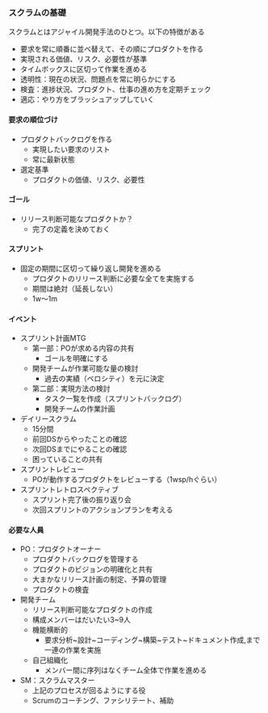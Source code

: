 ### スクラムの基礎
スクラムとはアジャイル開発手法のひとつ。以下の特徴がある
- 要求を常に順番に並べ替えて、その順にプロダクトを作る
- 実現される価値、リスク、必要性が基準
- タイムボックスに区切って作業を進める
- 透明性：現在の状況、問題点を常に明らかにする
- 検査：進捗状況、プロダクト、仕事の進め方を定期チェック
- 適応：やり方をブラッシュアップしていく

#### 要求の順位づけ
- プロダクトバックログを作る
    - 実現したい要求のリスト
    - 常に最新状態
- 選定基準
    - プロダクトの価値、リスク、必要性

#### ゴール
- リリース判断可能なプロダクトか？
    - 完了の定義を決めておく

#### スプリント
- 固定の期間に区切って繰り返し開発を進める
    - プロダクトのリリース判断に必要な全てを実施する
    - 期間は絶対（延長しない）
    - 1w〜1m

#### イベント
- スプリント計画MTG
    - 第一部：POが求める内容の共有
        - ゴールを明確にする
    - 開発チームが作業可能な量の検討
        - 過去の実績（ベロシティ）を元に決定
    - 第二部：実現方法の検討
        - タスク一覧を作成（スプリントバックログ）
        - 開発チームの作業計画
- デイリースクラム
    - 15分間
    - 前回DSからやったことの確認
    - 次回DSまでにやることの確認
    - 困っていることの共有
- スプリントレビュー
    - POが動作するプロダクトをレビューする（1wsp/hぐらい）
- スプリントレトロスペクティブ
    - スプリント完了後の振り返り会
    - 次回スプリントのアクションプランを考える
        
#### 必要な人員
- PO：プロダクトオーナー
    - プロダクトバックログを管理する
    - プロダクトのビジョンの明確化と共有
    - 大まかなリリース計画の制定、予算の管理
    - プロダクトの検査
- 開発チーム
    - リリース判断可能なプロダクトの作成
    - 構成メンバーはだいたい3~9人
    - 機能横断的
        - 要求分析~設計~コーディング~構築~テスト~ドキュメント作成,まで一連の作業を実施
    - 自己組織化
        - メンバー間に序列はなくチーム全体で作業を進める
- SM：スクラムマスター
    - 上記のプロセスが回るようにする役
    - Scrumのコーチング、ファシリテート、補助
    
